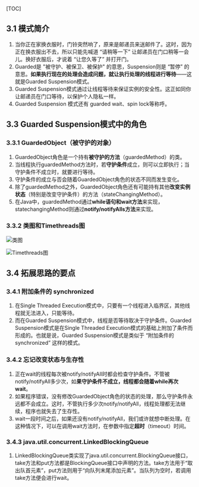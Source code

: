 [TOC]

## 3.1 模式简介

1. 当你正在家换衣服时，门铃突然响了，原来是邮递员来送邮件了。这时，因为正在换衣服出不去，所以只能先喊道 “请稍等一下” 让邮递员在门口稍等一会儿。换好衣服后，才说着 “让您久等了” 并打开门。
2. Guarded是 "被守护、被保卫、被保护" 的意思，Suspension则是 “暂停” 的意思。**如果执行现在的处理会造成问题，就让执行处理的线程进行等待**——这就是Guarded Suspension模式。
3. Guarded Suspension模式通过让线程等待来保证实例的安全性。这正如同你让邮递员在门口等待，以保护个人隐私一样。
4. Guarded Suspension 模式还有 guarded wait、spin lock等称呼。



## 3.3 Guarded Suspension模式中的角色

### 3.3.1 GuardedObject（被守护的对象）
1. GuardedObject角色是一个持有**被守护的方法**（guardedMethod）的类。
2. 当线程执行guardedMethod方法时，若**守护条件**成立，则可以立即执行；当守护条件不成立时，就要进行等待。
3. 守护条件的成立与否会随着GuardedObject角色的状态不同而发生变化。
4. 除了guardedMethod之外，GuardedObject角色还有可能持有其他**改变实例状态**（特别是改变守护条件）的方法（stateChangingMethod）。
5. 在Java中，guardedMethod通过**while语句和wait方法**来实现，statechangingMethod则通过**notify/notifyAlls方法**来实现。

### 3.3.2 类图和Timethreads图
![类图](https://ws3.sinaimg.cn/large/006oCwEfly1g1xfbaepytj30gj06t0t6.jpg)

![Timethreads图](https://ws3.sinaimg.cn/large/006oCwEfly1g1xfbaf8yrj30j60by3zn.jpg)



## 3.4 拓展思路的要点

### 3.4.1 附加条件的 synchronized
1. 在Single Threaded Execution模式中，只要有一个线程进入临界区，其他线程就无法进入，只能等待。
2. 而在Guarded Suspension模式中，线程是否等待取决于守护条件。Guarded Suspension模式是在Single Threaded Execution模式的基础上附加了条件而形成的。也就是说，Guarded Suspension模式是类似于 “附加条件的synchronized” 这样的模式。

### 3.4.2 忘记改变状态与生存性
1. 正在wait的线程每次被notify/notifyAll时都会检查守护条件。不管被notify/notifyAll多少次，如**果守护条件不成立，线程都会随着while再次wait**。
2. 如果程序错误，没有修改GuardedObject角色的状态的处理，那么守护条件永远都不会成立。这时，不管执行多少次notify/notifyAll，线程处理都无法继续，程序也就失去了生存性。
3. wait一段时间之后，如果还没有notify/notifyAll，我们或许就想中断处理。在这种情况下，可以在调用wait方法时，在参数中指定**超时**（timeout）时间。

### 3.4.3 java.util.concurrent.LinkedBlockingQueue
1. LinkedBlockingQueue类实现了java.util.concurrent.BlockingQueue接口，take方法和put方法都是BlockingQueue接口中声明的方法。take方法用于“取出队首元素”，put方法则用于“向队列末尾添加元素”。当队列为空时，若调用take方法便会进行wait。


